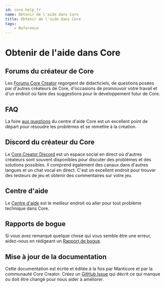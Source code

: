 ```yaml
---
id: core_help_fr
name: Obtenir de l'aide dans Core
title: Obtenir de l'aide dans Core
tags:
    - Reference
---
```


# Obtenir de l'aide dans Core

## Forums du créateur de Core

Les [Forums Core Creator](https://forums.coregames.com/) regorgent de didacticiels, de questions posées par d'autres créateurs de Core, d'occasions de promouvoir votre travail et d'un endroit où faire des suggestions pour le développement futur de Core.

## FAQ

La foire [aux questions](https://support.coregames.com/hc/en-us/categories/360003284214-FAQ) du centre d'aide Core est un excellent point de départ pour résoudre les problèmes et se remettre à la création.

## Discord du créateur du Core

Le [Core Creator Discord](https://discord.gg/85k8A7V) est un espace social en direct où d'autres créateurs sont souvent disponibles pour discuter des problèmes et des solutions possibles. Il comprend également des canaux dans d'autres langues et un chat vocal en direct. C'est un excellent endroit pour trouver des testeurs de jeu et obtenir des commentaires sur votre jeu.

## Centre d'aide

Le [Centre d'aide](https://support.coregames.com/hc/en-us) est le meilleur endroit où aller pour tout problème technique dans Core.

## Rapports de bogue

Si vous avez remarqué quelque chose qui vous semble être une erreur, aidez-nous en rédigeant un [Rapport de bogue](https://support.coregames.com/hc/en-us).

## Mise à jour de la documentation

Cette documentation est écrite et éditée à la fois par Manticore et par la communauté Core Creator. Créez un [GitHub Issue](https://github.com/ManticoreGamesInc/platform-documentation/issues) qui décrit ce qui manque ou doit être changé pour nous aider à améliorer.
